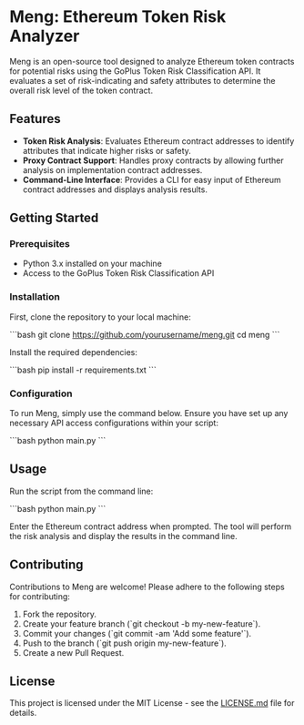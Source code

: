 
# Meng: Ethereum Token Risk Analyzer

Meng is an open-source tool designed to analyze Ethereum token contracts for potential risks using the GoPlus Token Risk Classification API. It evaluates a set of risk-indicating and safety attributes to determine the overall risk level of the token contract.

## Features

- **Token Risk Analysis**: Evaluates Ethereum contract addresses to identify attributes that indicate higher risks or safety.
- **Proxy Contract Support**: Handles proxy contracts by allowing further analysis on implementation contract addresses.
- **Command-Line Interface**: Provides a CLI for easy input of Ethereum contract addresses and displays analysis results.

## Getting Started

### Prerequisites

- Python 3.x installed on your machine
- Access to the GoPlus Token Risk Classification API

### Installation

First, clone the repository to your local machine:

\```bash
git clone https://github.com/yourusername/meng.git
cd meng
\```

Install the required dependencies:

\```bash
pip install -r requirements.txt
\```

### Configuration

To run Meng, simply use the command below. Ensure you have set up any necessary API access configurations within your script:

\```bash
python main.py
\```

## Usage

Run the script from the command line:

\```bash
python main.py
\```

Enter the Ethereum contract address when prompted. The tool will perform the risk analysis and display the results in the command line.

## Contributing

Contributions to Meng are welcome! Please adhere to the following steps for contributing:

1. Fork the repository.
2. Create your feature branch (\`git checkout -b my-new-feature\`).
3. Commit your changes (\`git commit -am 'Add some feature'\`).
4. Push to the branch (\`git push origin my-new-feature\`).
5. Create a new Pull Request.

## License

This project is licensed under the MIT License - see the [LICENSE.md](LICENSE.md) file for details.
